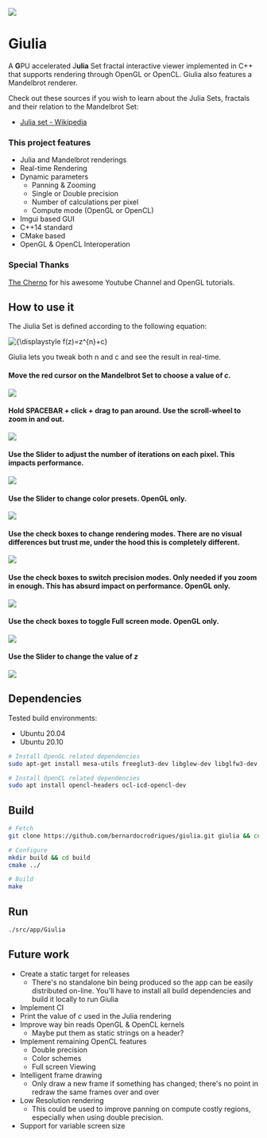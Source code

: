 ![](https://static.wixstatic.com/media/7afe00_67bb7afa8cb34690a312d56f74e74eb3~mv2.png/v1/fill/w_1909,h_695,al_b,q_90,usm_0.66_1.00_0.01/7afe00_67bb7afa8cb34690a312d56f74e74eb3~mv2.webp)

# Giulia

A **G**PU accelerated J**ulia** Set fractal interactive viewer implemented in C++ that supports rendering through OpenGL or OpenCL. Giulia also features a Mandelbrot renderer.

Check out these sources if you wish to learn about the Julia Sets, fractals and their relation to the Mandelbrot Set:

- [Julia set - Wikipedia](https://en.wikipedia.org/wiki/Julia_set)

### This project features

- Julia and Mandelbrot renderings
- Real-time Rendering
- Dynamic parameters
  - Panning & Zooming
  - Single or Double precision
  - Number of calculations per pixel
  - Compute mode (OpenGL or OpenCL)
- Imgui based GUI 
- C++14 standard
- CMake based
- OpenGL & OpenCL Interoperation

### Special Thanks 

[The Cherno](https://github.com/TheCherno) for his awesome Youtube Channel and OpenGL tutorials.

## How to use it

The Jiulia Set is defined according to the following equation: 

![{\displaystyle f(z)=z^{n}+c}](https://wikimedia.org/api/rest_v1/media/math/render/svg/ba2279a150b7a781d3fbb68fa774633aad99f8e2)

Giulia lets you tweak both n and c and see the result in real-time.

#### Move the red cursor on the Mandelbrot Set to choose a value of *c*.

![](https://static.wixstatic.com/media/7afe00_5fbcef7ace374f60b38ec6a0199e3542~mv2.gif)

#### Hold SPACEBAR + click + drag to pan around. Use the scroll-wheel to zoom in and out.

![](https://static.wixstatic.com/media/7afe00_49d7af7ead8e4490ba17ca10f4b42e82~mv2.gif)

#### Use the Slider to adjust the number of iterations on each pixel. This impacts performance.

![](https://static.wixstatic.com/media/7afe00_44290f2b4ce5426fa6990e49baa84fce~mv2.gif)

#### Use the Slider to change color presets. OpenGL only.

![](https://static.wixstatic.com/media/7afe00_7ee2f970713b463cbf803265c9aea04b~mv2.gif)

#### Use the check boxes to change rendering modes. There are no visual differences but trust me, under the hood this is completely different.

![](https://static.wixstatic.com/media/7afe00_800349c03fef46b7ba3d806512b2fdae~mv2.gif)

#### Use the check boxes to switch precision modes. Only needed if you zoom in enough. This has absurd impact on performance. OpenGL only.

![](https://static.wixstatic.com/media/7afe00_8d46e635bd4442f88237bb09d5e417a4~mv2.gif)

#### Use the check boxes to toggle Full screen mode. OpenGL only.

![](https://static.wixstatic.com/media/7afe00_1183f86e039047a9a0916c0f21be8579~mv2.gif)

#### Use the Slider to change the value of *z*

![](https://static.wixstatic.com/media/7afe00_9c51194efefb4ae2ae5890838be3c517~mv2.gif)

## Dependencies

Tested build environments:

- Ubuntu 20.04
- Ubuntu 20.10

```bash
# Install OpenGL related dependencies
sudo apt-get install mesa-utils freeglut3-dev libglew-dev libglfw3-dev

# Install OpenCL related dependencies
sudo apt install opencl-headers ocl-icd-opencl-dev
```

## Build

```bash
# Fetch
git clone https://github.com/bernardocrodrigues/giulia.git giulia && cd giulia

# Configure
mkdir build && cd build
cmake ../ 

# Build
make
```

## Run

```bash
./src/app/Giulia
```

## Future work

- Create a static target for releases
  - There's no standalone bin being produced so the app can be easily distributed on-line. You'll have to install all build dependencies and build it locally to run Giulia
- Implement CI
- Print the value of *c* used in the Julia rendering
- Improve way bin reads OpenGL & OpenCL kernels 
  - Maybe put them as static strings on a header?
- Implement remaining OpenCL features
  - Double precision
  - Color schemes
  - Full screen Viewing
- Intelligent frame drawing
  - Only draw a new frame if something has changed; there's no point in redraw the same frames over and over
- Low Resolution rendering
  - This could be used to improve panning on compute costly regions, especially when using double precision.
- Support for variable screen size